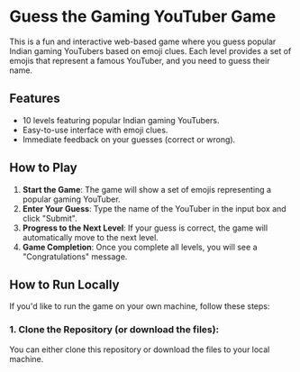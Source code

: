 # Guess the Gaming YouTuber Game

This is a fun and interactive web-based game where you guess popular Indian gaming YouTubers based on emoji clues. Each level provides a set of emojis that represent a famous YouTuber, and you need to guess their name. 

## Features
- 10 levels featuring popular Indian gaming YouTubers.
- Easy-to-use interface with emoji clues.
- Immediate feedback on your guesses (correct or wrong).

## How to Play
1. **Start the Game**: The game will show a set of emojis representing a popular gaming YouTuber.
2. **Enter Your Guess**: Type the name of the YouTuber in the input box and click "Submit".
3. **Progress to the Next Level**: If your guess is correct, the game will automatically move to the next level.
4. **Game Completion**: Once you complete all levels, you will see a "Congratulations" message.

## How to Run Locally

If you'd like to run the game on your own machine, follow these steps:

### 1. Clone the Repository (or download the files):
   You can either clone this repository or download the files to your local machine.

